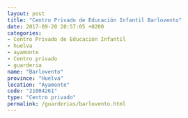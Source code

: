 ```yaml
---
layout: post
title: "Centro Privado de Educación Infantil Barlovento"
date: 2017-09-20 20:57:05 +0200
categories:
- Centro Privado de Educación Infantil
- huelva
- ayamonte
- Centro privado
- guarderia
name: "Barlovento"
province: "Huelva"
location: "Ayamonte"
code: "21004261"
type: "Centro privado"
permalink: /guarderias/barlovento.html
---
```

